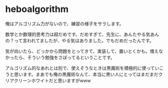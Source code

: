 # heboalgorithm
俺はアルゴリズム力がないので、練習の様子をサラします。


数学とか数理的思考力は超だめです。だめすぎて、先生に、あんたやる気あんの？って言われてましたが、やる気はありました。でもだめだったんです。


気が向いたら、どっかから問題をとってきて、実装して、置いとくかも。増えなかったら、そういう勉強をさぼってるということです。


アルゴリズム的なあれとは別で、使えそうなときは黒魔術を積極的に使っていこうと思います。まあでも俺の黒魔術なんて、本当に黒い人にとってはまだまだクリアクリーンホワイトだと思いますがwww
